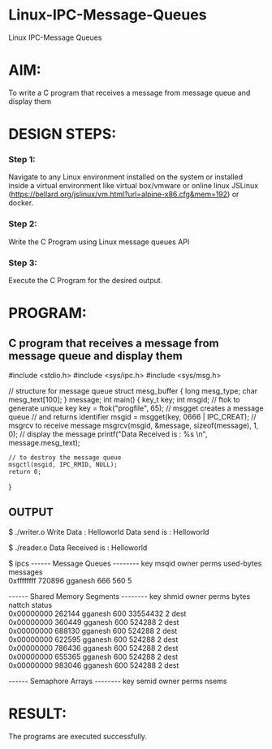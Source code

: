 # Linux-IPC-Message-Queues
Linux IPC-Message Queues

# AIM:
To write a C program that receives a message from message queue and display them

# DESIGN STEPS:

### Step 1:

Navigate to any Linux environment installed on the system or installed inside a virtual environment like virtual box/vmware or online linux JSLinux (https://bellard.org/jslinux/vm.html?url=alpine-x86.cfg&mem=192) or docker.

### Step 2:

Write the C Program using Linux message queues API 

### Step 3:

Execute the C Program for the desired output. 

# PROGRAM:

## C program that receives a message from message queue and display them




#include <stdio.h>
#include <sys/ipc.h>
#include <sys/msg.h>

// structure for message queue
struct mesg_buffer {
	long mesg_type;
	char mesg_text[100];
} message;
int main()
{
	key_t key;
	int msgid;
// ftok to generate unique key
	key = ftok("progfile", 65);
	// msgget creates a message queue
	// and returns identifier
	msgid = msgget(key, 0666 | IPC_CREAT);
	// msgrcv to receive message
	msgrcv(msgid, &message, sizeof(message), 1, 0);
	// display the message
	printf("Data Received is : %s \n",
			message.mesg_text);

	// to destroy the message queue
	msgctl(msgid, IPC_RMID, NULL);
	return 0;
}




## OUTPUT
$ ./writer.o 
Write Data : Helloworld
Data send is : Helloworld 

$ ./reader.o 
Data Received is : Helloworld 

$ ipcs
------ Message Queues --------
key        msqid      owner      perms      used-bytes   messages    
0xffffffff 720896     gganesh    666        560          5           

------ Shared Memory Segments --------
key        shmid      owner      perms      bytes      nattch     status      
0x00000000 262144     gganesh    600        33554432   2          dest         
0x00000000 360449     gganesh    600        524288     2          dest         
0x00000000 688130     gganesh    600        524288     2          dest         
0x00000000 622595     gganesh    600        524288     2          dest         
0x00000000 786436     gganesh    600        524288     2          dest         
0x00000000 655365     gganesh    600        524288     2          dest         
0x00000000 983046     gganesh    600        524288     2          dest         

------ Semaphore Arrays --------
key        semid      owner      perms      nsems    



# RESULT:
The programs are executed successfully.
